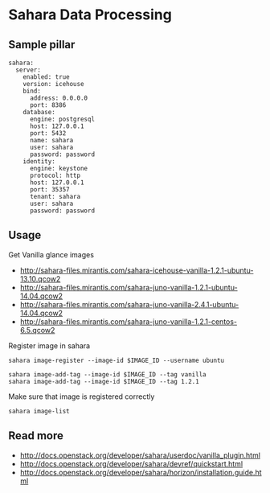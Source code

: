 
# Sahara Data Processing


## Sample pillar

    sahara:
      server:
        enabled: true
        version: icehouse
        bind:
          address: 0.0.0.0
          port: 8386
        database:
          engine: postgresql
          host: 127.0.0.1
          port: 5432
          name: sahara
          user: sahara
          password: password
        identity:
          engine: keystone
          protocol: http
          host: 127.0.0.1
          port: 35357
          tenant: sahara
          user: sahara
          password: password

## Usage

Get Vanilla glance images

* http://sahara-files.mirantis.com/sahara-icehouse-vanilla-1.2.1-ubuntu-13.10.qcow2
* http://sahara-files.mirantis.com/sahara-juno-vanilla-1.2.1-ubuntu-14.04.qcow2
* http://sahara-files.mirantis.com/sahara-juno-vanilla-2.4.1-ubuntu-14.04.qcow2
* http://sahara-files.mirantis.com/sahara-juno-vanilla-1.2.1-centos-6.5.qcow2

Register image in sahara

    sahara image-register --image-id $IMAGE_ID --username ubuntu

    sahara image-add-tag --image-id $IMAGE_ID --tag vanilla
    sahara image-add-tag --image-id $IMAGE_ID --tag 1.2.1

Make sure that image is registered correctly

    sahara image-list

## Read more

* http://docs.openstack.org/developer/sahara/userdoc/vanilla_plugin.html
* http://docs.openstack.org/developer/sahara/devref/quickstart.html
* http://docs.openstack.org/developer/sahara/horizon/installation.guide.html
